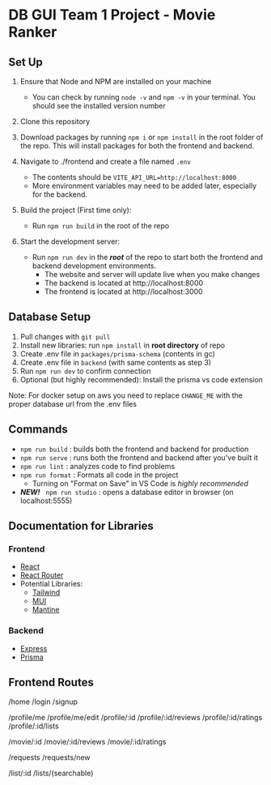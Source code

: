 # DB GUI Team 1 Project - Movie Ranker

## Set Up
1. Ensure that Node and NPM are installed on your machine
    * You can check by running `node -v` and `npm -v` in your terminal. You should see the installed version number
2. Clone this repository
3. Download packages by running `npm i` or `npm install` in the root folder of the repo. This will install packages for both the frontend and backend.
4. Navigate to ./frontend and create a file named `.env`
    * The contents should be 
    ```VITE_API_URL=http://localhost:8000```
    * More environment variables may need to be added later, especially for the backend.


5. Build the project (First time only):
   * Run `npm run build` in the root of the repo
    
6. Start the development server: 
    * Run `npm run dev` in the ***root*** of the repo to start both the frontend and backend development environments.
      * The website and server will update live when you make changes
      * The backend is located at http://localhost:8000
      * The frontend is located at http://localhost:3000

## Database Setup
1. Pull changes with `git pull`
2. Install new libraries: run `npm install`  in **root directory** of repo
3. Create .env file in `packages/prisma-schema` (contents in gc)
4. Create .env file in `backend` (with same contents as step 3)
6. Run `npm run dev` to confirm connection
7. Optional (but highly recommended): Install the prisma vs code extension

Note: For docker setup on aws you need to replace `CHANGE_ME` with the proper database url from the .env files


## Commands
* `npm run build` : builds both the frontend and backend for production
* `npm run serve` : runs both the frontend and backend after you've built it
* `npm run lint` : analyzes code to find problems
* `npm run format` : Formats all code in the project
    * Turning on "Format on Save" in VS Code is *highly recommended*
* ***NEW!***  &nbsp;  `npm run studio` : opens a database editor in browser (on localhost:5555)

## Documentation for Libraries
### Frontend
* [React](https://beta.reactjs.org/)
* [React Router](https://reactrouter.com/en/main)
* Potential Libraries: 
    * [Tailwind](https://tailwindcss.com/docs/utility-first)
    * [MUI](https://mui.com/material-ui/getting-started/overview/)
    * [Mantine](https://mantine.dev/pages/getting-started/)

### Backend
* [Express](https://expressjs.com/en/guide/routing.html)
* [Prisma](https://www.prisma.io/docs/concepts/components/prisma-client)


## Frontend Routes
/home
/login
/signup

/profile/me
/profile/me/edit
/profile/:id
/profile/:id/reviews
/profile/:id/ratings
/profile/:id/lists

/movie/:id
/movie/:id/reviews
/movie/:id/ratings

/requests
/requests/new

/list/:id
/lists/(searchable)